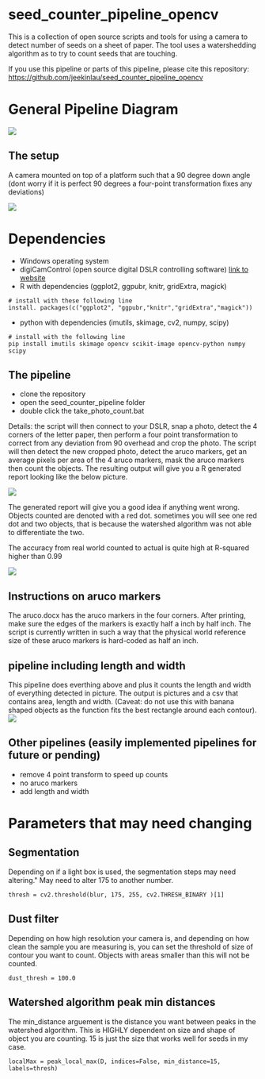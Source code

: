 # seed_counter_pipeline_opencv
This is a collection of open source scripts and tools for using a camera to detect number of seeds on a sheet of paper. The tool uses a watershedding algorithm as to try to count seeds that are touching. 


If you use this pipeline or parts of this pipeline, please cite this repository: https://github.com/jeekinlau/seed_counter_pipeline_opencv 


# General Pipeline Diagram
![](resources/pipeline.jpg)

## The setup
A camera mounted on top of a platform such that a 90 degree down angle (dont worry if it is perfect 90 degrees a four-point transformation fixes any deviations)


![](resources/IMG_2881.jpg)


# Dependencies
- Windows operating system
- digiCamControl (open source digital DSLR controlling software) [link to website](https://digicamcontrol.com/)
- R with dependencies (ggplot2, ggpubr, knitr, gridExtra, magick)
```
# install with these following line
install. packages(c("ggplot2", "ggpubr,"knitr","gridExtra","magick"))
```
- python with dependencies (imutils, skimage, cv2, numpy, scipy)
```
# install with the following line
pip install imutils skimage opencv scikit-image opencv-python numpy scipy
```

## The pipeline
- clone the repository
- open the seed_counter_pipeline folder
- double click the take_photo_count.bat

Details: the script will then connect to your DSLR, snap a photo, detect the 4 corners of the letter paper, then perform a four point transformation to correct from any deviation from 90 overhead and crop the photo. The script will then detect the new cropped photo, detect the aruco markers, get an average pixels per area of the 4 aruco markers, mask the aruco markers then count the objects. The resulting output will give you a R generated report looking like the below picture.

![](resources/Rplot.jpeg)

The generated report will give you a good idea if anything went wrong. Objects counted are denoted with a red dot. sometimes you will see one red dot and two objects, that is because the watershed algorithm was not able to differentiate the two.

The accuracy from real world counted to actual is quite high at R-squared higher than 0.99

![](resources/accuracy.jpg)

## Instructions on aruco markers
The aruco.docx has the aruco markers in the four corners. After printing, make sure the edges of the markers is exactly half a inch by half inch. The script is currently written in such a way that the physical world reference size of these aruco markers is hard-coded as half an inch. 


## pipeline including length and width
This pipeline does everthing above and plus it counts the length and width of everything detected in picture. The output is pictures and a csv that contains area, length and width. (Caveat: do not use this with banana shaped objects as the function fits the best rectangle around each contour).
![](resources/contours.jpg)




## Other pipelines (easily implemented pipelines for future or pending)
 - remove 4 point transform to speed up counts
 - no aruco markers
 - add length and width





 # Parameters that may need changing
## Segmentation 
Depending on if a light box is used, the segmentation steps may need altering." May need to alter 175 to another number.
```
thresh = cv2.threshold(blur, 175, 255, cv2.THRESH_BINARY )[1]
```

## Dust filter
Depending on how high resolution your camera is, and depending on how clean the sample you are measuring is, you can set the threshold of size of contour you want to count. Objects with areas smaller than this will not be counted.

```
dust_thresh = 100.0
```
## Watershed algorithm peak min distances
The min_distance arguement is the distance you want between peaks in the watershed algorithm. This is HIGHLY dependent on size and shape of object you are counting. 15 is just the size that works well for seeds in my case.
```
localMax = peak_local_max(D, indices=False, min_distance=15, labels=thresh)
```


